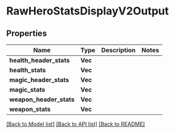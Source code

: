 # RawHeroStatsDisplayV2Output

## Properties

Name | Type | Description | Notes
------------ | ------------- | ------------- | -------------
**health_header_stats** | **Vec<String>** |  | 
**health_stats** | **Vec<String>** |  | 
**magic_header_stats** | **Vec<String>** |  | 
**magic_stats** | **Vec<String>** |  | 
**weapon_header_stats** | **Vec<String>** |  | 
**weapon_stats** | **Vec<String>** |  | 

[[Back to Model list]](../README.md#documentation-for-models) [[Back to API list]](../README.md#documentation-for-api-endpoints) [[Back to README]](../README.md)


